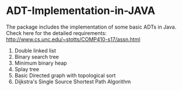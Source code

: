 # ADT-Implementation-in-JAVA
The package includes the implementation of some basic ADTs in Java. Check here for the detailed requirements: http://www.cs.unc.edu/~stotts/COMP410-s17/assn.html

1. Double linked list
2. Binary search tree
3. Minimum binary heap
4. Splay tree
5. Basic Directed graph with topological sort
6. Dijkstra's Single Source Shortest Path Algorithm
